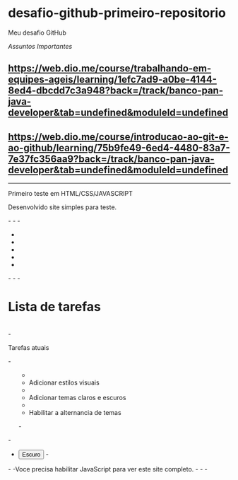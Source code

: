 # desafio-github-primeiro-repositorio
Meu desafio GitHub

*Assuntos Importantes*
## https://web.dio.me/course/trabalhando-em-equipes-ageis/learning/1efc7ad9-a0be-4144-8ed4-dbcdd7c3a948?back=/track/banco-pan-java-developer&tab=undefined&moduleId=undefined
## https://web.dio.me/course/introducao-ao-git-e-ao-github/learning/75b9fe49-6ed4-4480-83a7-7e37fc356aa9?back=/track/banco-pan-java-developer&tab=undefined&moduleId=undefined
--------------------------------------------------------------------------------------------------------------------------------------------------------
Primeiro teste em HTML/CSS/JAVASCRIPT

Desenvolvido site simples para teste.

-<!DOCTYPE html>
-<html lang="en">
-<head>
-   <meta charset="UTF-8">
-    <meta http-equiv="X-UA-Compatible" content="IE=edge">
-   <meta name="viewport" content="width=device-width, initial-scale=1.0">
-   <title>Simple WEB site</title>
-   <link rel="stylesheet" href="main.css">
-</head>
-<body class="light-theme">
-<h1>Lista de tarefas</h1>  
-<p id="msg">Tarefas atuais</p> 
-<ul>
-   <li class="list">Adicionar estilos visuais</li>
-   <li class="list">Adicionar temas claros e escuros</li>
-    <li>Habilitar a alternancia de temas</li>
-</ul>
-<div>
-   <button class="btn">Escuro</button>
-</div>
-<script src="app.js"></script> 
-<noscript>Voce precisa habilitar JavaScript para ver este site completo.</noscript>
-</noscript>
-</body>
-</html>
